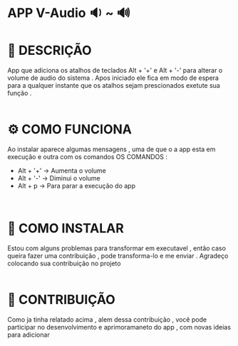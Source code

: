 # APP V-Audio :sound: ~ :loud_sound:

# :memo: DESCRIÇÃO 
  App que adiciona os atalhos de teclados Alt + '+' e Alt + '-' para alterar o volume de audio do sistema .
  Apos iniciado ele fica em modo de espera para a qualquer instante que os atalhos sejam prescionados exetute sua função .
  <br><br>
  
# :gear: COMO FUNCIONA 
  Ao instalar aparece algumas mensagens , uma de que o a app esta em execução e outra com os comandos 
  OS COMANDOS : 
  + Alt + '+' -> Aumenta o volume 
  + Alt + '-' -> Diminui o volume
  + Alt + p   -> Para parar a execução do app
  <br>
  
# :minidisc: COMO INSTALAR 
  Estou com alguns problemas para transformar em executavel , então caso queira fazer uma contribuição , pode transforma-lo e me enviar . Agradeço colocando sua contribuição no projeto 
<br><br>

# :handshake: CONTRIBUIÇÃO 
Como ja tinha relatado acima , alem dessa contribuição , você pode participar no desenvolvimento e aprimoramaneto do app , com novas ideias para adicionar 
